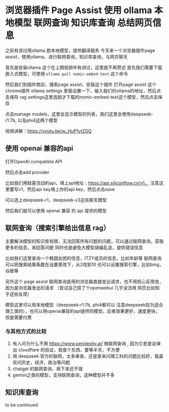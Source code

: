 # 浏览器插件 Page Assist 使用 ollama 本地模型 联网查询 知识库查询 总结网页信息

之前有讲过用ollama 跑本地模型，提供翻译服务
今天来一个浏览器插件page assist，使用ollama，进行联网查询，知识库查询，与网页聊天

首先是安装ollama 这个在上期视频中有讲过，这里就不再赘述
首先我们需要下载嵌入式模型，可使用 `ollama pull nomic-embed-text` 这个命令

然后我们到插件商店，搜索page assist，安装这个插件
打开page assist 这个 chrome插件
ollama settings 里面设置一下，输入我们的ollama的地址，然后点击保存
rag settings这里选刚才下载的nomic-embed-text这个模型，然后点击保存

点击manage models，这里会显示模型的列表，我们这里会使用deepseek-r1:7b, 以及phi4这两个模型


视频讲解：https://youtu.be/w_HuP1ytZGQ

## 使用 openai 兼容的api

打开OpenAI compatible API

然后点击add provider

比如我们用硅基流动的api，填上api地址：https://api.siliconflow.cn/v1， 注意这里要写v1，然后api key填上你的api key，然后点击save

可以选上deepseek-r1，deepseek-v3这些聊天模型

然后我们就可以使用 openai 兼容 的 api 提供的模型

## 联网查询（搜索引擎给出信息 rag）

主要解决模型的知识库有限，无法回答所有问题的问题，可以通过联网查询，获取更多的信息，来回答问题
同时也是避免大模型胡编乱造，提供错误信息

比如我们这里查询一个韩国女团的信息，ITZY成员的信息，比如年龄等
联网查询可以把搜索结果条数在设置里改下，从2改到10
也可以设置搜索引擎，比如bing，谷歌等

另外这个 page assist 联网查询是用的浏览器直接发出请求，也不用担心反爬虫，因为是浏览器发出的请求
（尝试自己搭了个openwebui 几乎没法用 网页比如知乎这些反爬）

模型这里可以用本地模型（deepseek-r1:7b, phi4都可以 注意deepseek较为适合理工类的），也可以用openai兼容的api提供的模型，后者效果更好，速度更快，但是需要付费

### 与其他方式的比较
1. 有人问为什么不用 https://www.perplexity.ai/ 做联网查询 , 因为它老是会弹出 cloudflare 的验证，我查个东西，要等半天，不方便
2. 用 deepseek 官方的联网，太多审查，还是拿来问理工科的问题比较好，我喜欢问历史，经济，政治等问题
3. chatgpt 的联网查询，用下来还不错
4. gemini之类的模型，支持联网查询，这种模型并不多

## 知识库查询

to be continued

